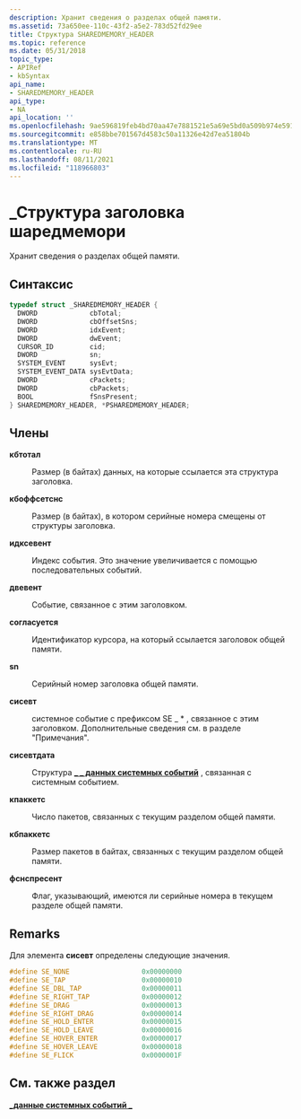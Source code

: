 ```yaml
---
description: Хранит сведения о разделах общей памяти.
ms.assetid: 73a650ee-110c-43f2-a5e2-783d52fd29ee
title: Структура SHAREDMEMORY_HEADER
ms.topic: reference
ms.date: 05/31/2018
topic_type:
- APIRef
- kbSyntax
api_name:
- SHAREDMEMORY_HEADER
api_type:
- NA
api_location: ''
ms.openlocfilehash: 9ae596819feb4bd70aa47e7881521e5a69e5bd0a509b974e591d08907efda51c
ms.sourcegitcommit: e858bbe701567d4583c50a11326e42d7ea51804b
ms.translationtype: MT
ms.contentlocale: ru-RU
ms.lasthandoff: 08/11/2021
ms.locfileid: "118966803"
---
```

# <a name="sharedmemory_header-structure"></a>\_Структура заголовка шаредмемори

Хранит сведения о разделах общей памяти.

## <a name="syntax"></a>Синтаксис


```C++
typedef struct _SHAREDMEMORY_HEADER {
  DWORD             cbTotal;
  DWORD             cbOffsetSns;
  DWORD             idxEvent;
  DWORD             dwEvent;
  CURSOR_ID         cid;
  DWORD             sn;
  SYSTEM_EVENT      sysEvt;
  SYSTEM_EVENT_DATA sysEvtData;
  DWORD             cPackets;
  DWORD             cbPackets;
  BOOL              fSnsPresent;
} SHAREDMEMORY_HEADER, *PSHAREDMEMORY_HEADER;
```



## <a name="members"></a>Члены

<dl> <dt>

**кбтотал**
</dt> <dd>

Размер (в байтах) данных, на которые ссылается эта структура заголовка.

</dd> <dt>

**кбоффсетснс**
</dt> <dd>

Размер (в байтах), в котором серийные номера смещены от структуры заголовка.

</dd> <dt>

**идксевент**
</dt> <dd>

Индекс события. Это значение увеличивается с помощью последовательных событий.

</dd> <dt>

**двевент**
</dt> <dd>

Событие, связанное с этим заголовком.

</dd> <dt>

**согласуется**
</dt> <dd>

Идентификатор курсора, на который ссылается заголовок общей памяти.

</dd> <dt>

**sn**
</dt> <dd>

Серийный номер заголовка общей памяти.

</dd> <dt>

**сисевт**
</dt> <dd>

системное событие с префиксом SE \_ \* , связанное с этим заголовком. Дополнительные сведения см. в разделе "Примечания".

</dd> <dt>

**сисевтдата**
</dt> <dd>

Структура [**\_ \_ данных системных событий**](/windows/win32/api/tpcshrd/ns-tpcshrd-system_event_data) , связанная с системным событием.

</dd> <dt>

**кпаккетс**
</dt> <dd>

Число пакетов, связанных с текущим разделом общей памяти.

</dd> <dt>

**кбпаккетс**
</dt> <dd>

Размер пакетов в байтах, связанных с текущим разделом общей памяти.

</dd> <dt>

**фснспресент**
</dt> <dd>

Флаг, указывающий, имеются ли серийные номера в текущем разделе общей памяти.

</dd> </dl>

## <a name="remarks"></a>Remarks

Для элемента **сисевт** определены следующие значения.


```C++
#define SE_NONE                  0x00000000
#define SE_TAP                   0x00000010
#define SE_DBL_TAP               0x00000011
#define SE_RIGHT_TAP             0x00000012
#define SE_DRAG                  0x00000013
#define SE_RIGHT_DRAG            0x00000014
#define SE_HOLD_ENTER            0x00000015
#define SE_HOLD_LEAVE            0x00000016
#define SE_HOVER_ENTER           0x00000017
#define SE_HOVER_LEAVE           0x00000018
#define SE_FLICK                 0x0000001F
```



## <a name="see-also"></a>См. также раздел

<dl> <dt>

[**\_данные системных событий \_**](/windows/win32/api/tpcshrd/ns-tpcshrd-system_event_data)
</dt> </dl>

 

 



